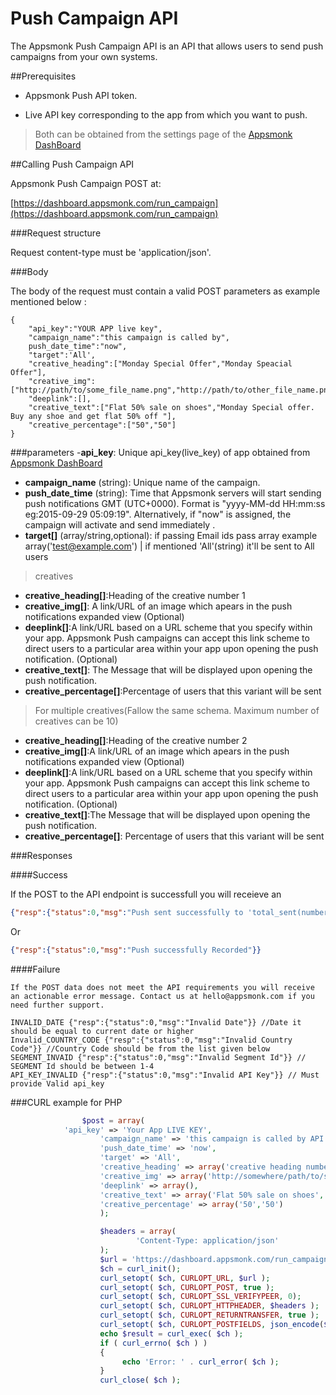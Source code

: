 # Push Campaign API

The Appsmonk Push Campaign API is an API that allows users to send push campaigns from your own systems.

##Prerequisites

- Appsmonk Push API token.

- Live API key corresponding to the app from which you want to push.


> Both can be obtained from the settings page of the [Appsmonk DashBoard](https://dashboard.appsmonk.com/)

##Calling Push Campaign API
 
Appsmonk Push Campaign POST at:

[https://dashboard.appsmonk.com/run_campaign](https://dashboard.appsmonk.com/run_campaign)

###Request structure

Request content-type must be 'application/json'.

###Body

The body of the request must contain a valid POST parameters as example mentioned below :

```
{
	"api_key":"YOUR APP live key",
	"campaign_name":"this campaign is called by",
	push_date_time":"now",
	"target":'All',
	"creative_heading":["Monday Special Offer","Monday Speacial Offer"],
	"creative_img":["http://path/to/some_file_name.png","http://path/to/other_file_name.png"],
	"deeplink":[],
	"creative_text":["Flat 50% sale on shoes","Monday Special offer. Buy any shoe and get flat 50% off "],
	"creative_percentage":["50","50"]
}
```
###parameters
-<b>api_key</b>: Unique api_key(live_key) of app obtained from [Appsmonk DashBoard](https://dashboard.appsmonk.com/)
- <b>campaign_name</b> (string): Unique name of the campaign.
- <b>push_date_time</b> (string): Time that Appsmonk servers will start sending push notifications GMT (UTC+0000). Format is "yyyy-MM-dd HH:mm:ss eg:2015-09-29 05:09:19". Alternatively, if "now" is assigned, the campaign will activate and send immediately .
- <b>target[]</b> (array/string,optional): if passing Email ids pass array example array('test@example.com') | if mentioned 'All'(string) it'll be sent to All users 

> creatives 

- <b>creative_heading[]</b>:Heading of the creative number 1				
- <b>creative_img[]</b>: A link/URL of an image which apears in the push notifications expanded view (Optional)
- <b>deeplink[]</b>:A link/URL based on a URL scheme that you specify within your app. Appsmonk Push campaigns can accept this link scheme to direct users to a particular area within your app upon opening the push notification. (Optional)
- <b>creative_text[]</b>: The Message that will be displayed upon opening the push notification. 
- <b>creative_percentage[]</b>:Percentage of users that this variant will be sent

> For multiple creatives(Fallow the same schema. Maximum number of creatives can be 10)

- <b>creative_heading[]</b>:Heading of the creative number 2
- <b>creative_img[]</b>:A link/URL of an image which apears in the push notifications expanded view (Optional)
- <b>deeplink[]</b>:A link/URL based on a URL scheme that you specify within your app. Appsmonk Push campaigns can accept this link scheme to direct users to a particular area within your app upon opening the push notification. (Optional)
- <b>creative_text[]</b>:The Message that will be displayed upon opening the push notification. 
- <b>creative_percentage[]</b>: Percentage of users that this variant will be sent 

###Responses

####Success</b>

If the POST to the API endpoint is successfull you will receieve an 
```json
{"resp":{"status":0,"msg":"Push sent successfully to 'total_sent(number)' users"}}
```
Or
```json
{"resp":{"status":0,"msg":"Push successfully Recorded"}}
```
####Failure

```
If the POST data does not meet the API requirements you will receive an actionable error message. Contact us at hello@appsmonk.com if you need further support.

INVALID_DATE {"resp":{"status":0,"msg":"Invalid Date"}} //Date it should be equal to current date or higher
Invalid_COUNTRY_CODE {"resp":{"status":0,"msg":"Invalid Country Code"}} //Country Code should be from the list given below
SEGMENT_INVAID {"resp":{"status":0,"msg":"Invalid Segment Id"}} // SEGMENT Id should be between 1-4
API_KEY_INVALID {"resp":{"status":0,"msg":"Invalid API Key"}} // Must provide Valid api_key
```


###CURL example for PHP

```php
                $post = array(
		    'api_key' => 'Your App LIVE KEY',
                    'campaign_name' => 'this campaign is called by API',
                    'push_date_time' => 'now',
                    'target' => 'All',
                    'creative_heading' => array('creative heading number 1','creative heading number 2'),             
                    'creative_img' => array('http://somewhere/path/to/some_file_name.png','http://somewhere/path/to/other_file_name.png'),
                    'deeplink' => array(),
                    'creative_text' => array('Flat 50% sale on shoes','Monday Special offer. Buy any shoe and get flat 50% off'),
                    'creative_percentage' => array('50','50')
                    );

                    $headers = array(
                            'Content-Type: application/json'
                    );
                    $url = 'https://dashboard.appsmonk.com/run_campaign_api';
                    $ch = curl_init();
                    curl_setopt( $ch, CURLOPT_URL, $url );
                    curl_setopt( $ch, CURLOPT_POST, true );
                    curl_setopt( $ch, CURLOPT_SSL_VERIFYPEER, 0);
                    curl_setopt( $ch, CURLOPT_HTTPHEADER, $headers );
                    curl_setopt( $ch, CURLOPT_RETURNTRANSFER, true );
                    curl_setopt( $ch, CURLOPT_POSTFIELDS, json_encode($post));
                   	echo $result = curl_exec( $ch );
                    if ( curl_errno( $ch ) )
                    {
                         echo 'Error: ' . curl_error( $ch );
                    }
                    curl_close( $ch );
```

